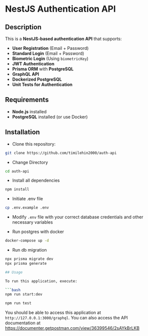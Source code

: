 # NestJS Authentication API

## Description

This is a **NestJS-based authentication API** that supports:

- **User Registration** (Email + Password)
- **Standard Login** (Email + Password)
- **Biometric Login** (Using `biometricKey`)
- **JWT Authentication**
- **Prisma ORM** with **PostgreSQL**
- **GraphQL API**
- **Dockerized PostgreSQL**
- **Unit Tests for Authentication**

## Requirements

- **Node.js** installed
- **PostgreSQL** installed (or use Docker)

## Installation

- Clone this repository:

```bash
git clone https://github.com/timilehin2000/auth-api
```

- Change Directory

```bash
cd auth-api
```

- Install all dependencies

```bash
npm install
```

- Initiate .env file

```bash
cp .env.example .env
```

- Modify `.env` file with your correct database credentials and other necessary variables

- Run postgres with docker

```bash
docker-compose up -d
```

- Run db migration

````bash
npx prisma migrate dev
npx prisma generate

## Usage

To run this application, execute:

```bash
npm run start:dev
````

```bash
npm run test
```

You should be able to access this application at `http://127.0.0.1:3000/graphql`. You can also access the API documentation at https://documenter.getpostman.com/view/36399546/2sAYkBrLKB

```

```
